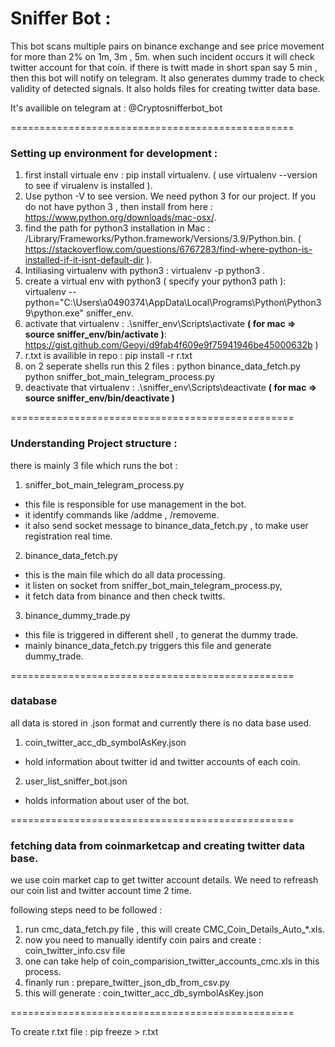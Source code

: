# Sniffer Bot :

This bot scans multiple pairs on binance exchange and see price movement for more than 2% on 1m, 3m , 5m.
when such incident occurs it will check twitter account for that coin.
if there is twitt made in short span say 5 min , then this bot will notify on telegram.
It also generates dummy trade to check validity of detected signals.
It also holds files for creating twitter data base.

It's availible on telegram at : @Cryptosnifferbot_bot

=================================================

### Setting up environment for development :

1. first install virtuale env : pip install virtualenv. ( use virtualenv --version to see if virualenv is installed ).
2. Use python -V to see version. We need python 3 for our project. If you do not have python 3 , then install from here : https://www.python.org/downloads/mac-osx/.
3. find the path for python3 installation in Mac : /Library/Frameworks/Python.framework/Versions/3.9/Python.bin. ( https://stackoverflow.com/questions/6767283/find-where-python-is-installed-if-it-isnt-default-dir ).
4. Intiliasing virtualenv with python3 : virtualenv -p python3 <desired-path>.
5. create a virtual env with python3 ( specify your python3 path ): virtualenv --python="C:\Users\a0490374\AppData\Local\Programs\Python\Python39\python.exe" sniffer_env.
6. activate that virtualenv : .\sniffer_env\Scripts\activate **( for mac => source sniffer_env/bin/activate )**: https://gist.github.com/Geoyi/d9fab4f609e9f75941946be45000632b )
7. r.txt is availible in repo : pip install -r r.txt
8. on 2 seperate shells run this 2 files :
   python binance_data_fetch.py
   python sniffer_bot_main_telegram_process.py
6. deactivate that virtualenv : .\sniffer_env\Scripts\deactivate **( for mac => source sniffer_env/bin/deactivate )**

=================================================

### Understanding Project structure :

there is mainly 3 file which runs the bot :

1) sniffer_bot_main_telegram_process.py
- this file is responsible for use management in the bot.
- it identify commands like /addme , /removeme.
- it also send socket message to binance_data_fetch.py , to make user registration real time.

2) binance_data_fetch.py
- this is the main file which do all data processing.
- it listen on socket from sniffer_bot_main_telegram_process.py,
- it fetch data from binance and then check twitts.

3) binance_dummy_trade.py
- this file is triggered in different shell , to generat the dummy trade.
- mainly binance_data_fetch.py triggers this file and generate dummy_trade.

=================================================

### database

all data is stored in .json format and currently there is no data base used.

1) coin_twitter_acc_db_symbolAsKey.json
- hold information about twitter id and twitter accounts of each coin.

2) user_list_sniffer_bot.json
- holds information about user of the bot.

=================================================

### fetching data from coinmarketcap and creating twitter data base.

we use coin market cap to get twitter account details.
We need to refreash our coin list and twitter account time 2 time.

following steps need to be followed :
1) run cmc_data_fetch.py file , this will create CMC_Coin_Details_Auto_*.xls.
2) now you need to manually identify coin pairs and create : coin_twitter_info.csv file
3) one can take help of coin_comparision_twitter_accounts_cmc.xls in this process.
4) finanly run : prepare_twitter_json_db_from_csv.py 
5) this will generate : coin_twitter_acc_db_symbolAsKey.json


=================================================

To create r.txt file : pip freeze > r.txt

